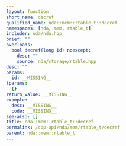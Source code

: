 ```yaml
---
layout: function
short_name: decref
qualified_name: nda::mem::rtable_t::decref
namespaces: [nda, mem, rtable_t]
includer: nda/nda.hpp
brief: ""
overloads:
  bool decref(long id) noexcept:
    desc: ""
    source: nda/storage/rtable.hpp
desc: ""
params:
  id: __MISSING__
tparams:
  {}
return_value: __MISSING__
example:
  desc: __MISSING__
  code: __MISSING__
see-also: []
title: nda::mem::rtable_t::decref
permalink: /cpp-api/nda/mem/rtable_t/decref
parent: nda::mem::rtable_t
...
```


